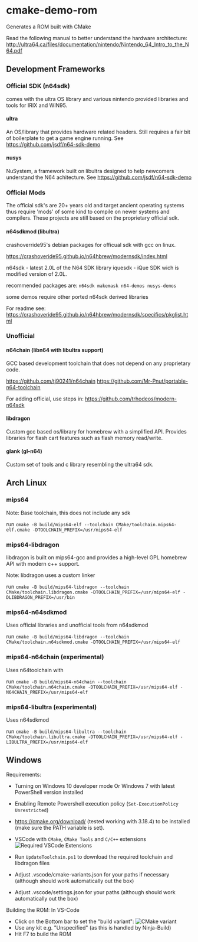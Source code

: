 # cmake-demo-rom
Generates a ROM built with CMake

Read the following manual to better understand the hardware architecture: http://ultra64.ca/files/documentation/nintendo/Nintendo_64_Intro_to_the_N64.pdf

## Development Frameworks

### Official SDK (n64sdk)


comes with the ultra OS library and various nintendo provided libraries and tools for IRIX and WIN95.

#### ultra

An OS/library that provides hardware related headers. Still requires a fair bit of boilerplate to get a game engine running. See https://github.com/jsdf/n64-sdk-demo

#### nusys

NuSystem, a framework built on libultra designed to help newcomers understand the N64 achitecture. See https://github.com/jsdf/n64-sdk-demo

### Official Mods

The official sdk's are 20+ years old and target ancient operating systems thus require 'mods' of some kind to compile on newer systems and compilers. These projects are still based on the proprietary official sdk.

#### n64sdkmod (libultra)

crashoverride95's debian packages for officual sdk with gcc on linux.

https://crashoveride95.github.io/n64hbrew/modernsdk/index.html

n64sdk - latest 2.0L of the N64 SDK library
iquesdk - iQue SDK wich is modified version of 2.0L.

recommended packages are:
`n64sdk makemask n64-demos nusys-demos`

some demos require other ported n64sdk derived libraries

For readme see: https://crashoveride95.github.io/n64hbrew/modernsdk/specifics/pkglist.html

### Unofficial

#### n64chain (libn64 with libultra support)

GCC based development toolchain that does not depend on any proprietary code.

https://github.com/tj90241/n64chain
https://github.com/Mr-Pnut/portable-n64-toolchain

For adding official, use steps in: https://github.com/trhodeos/modern-n64sdk

#### libdragon

Custom gcc based os/library for homebrew with a simplified API. Provides libraries for flash cart features such as flash memory read/write.

#### glank (gl-n64)

Custom set of tools and c library resembling the ultra64 sdk.

## Arch Linux

### mips64

Note: Base toolchain, this does not include any sdk

run `cmake -B build/mips64-elf --toolchain CMake/toolchain.mips64-elf.cmake -DTOOLCHAIN_PREFIX=/usr/mips64-elf`

### mips64-libdragon

libdragon is built on mips64-gcc and provides a high-level GPL homebrew API with modern c++ support.

Note: libdragon uses a custom linker

run `cmake -B build/mips64-libdragon --toolchain CMake/toolchain.libdragon.cmake -DTOOLCHAIN_PREFIX=/usr/mips64-elf -DLIBDRAGON_PREFIX=/usr/bin`

### mips64-n64sdkmod

Uses official libraries and unofficial tools from n64sdkmod

run `cmake -B build/mips64-libdragon --toolchain CMake/toolchain.n64sdkmod.cmake -DTOOLCHAIN_PREFIX=/usr/mips64-elf`

### mips64-n64chain (experimental)

Uses n64toolchain with

run `cmake -B build/mips64-n64chain --toolchain CMake/toolchain.n64chain.cmake -DTOOLCHAIN_PREFIX=/usr/mips64-elf -N64CHAIN_PREFIX=/usr/mips64-elf`

### mips64-libultra (experimental)

Uses n64sdkmod

run `cmake -B build/mips64-libultra --toolchain CMake/toolchain.libultra.cmake -DTOOLCHAIN_PREFIX=/usr/mips64-elf -LIBULTRA_PREFIX=/usr/mips64-elf`

## Windows

Requirements:
* Turning on Windows 10 developer mode Or Windows 7 with latest PowerShell version installed
* Enabling Remote Powershell execution policy (`Set-ExecutionPolicy Unrestricted`)
* https://cmake.org/download/ (tested working with 3.18.4) to be installed (make sure the PATH variable is set).
* VSCode with `CMake`, `CMake Tools` and `C/C++` extensions
![Required VSCode Extensions](vscode-extensions.png)

* Run `UpdateToolchain.ps1` to download the required toolchain and libdragon files
* Adjust .vscode/cmake-variants.json for your paths if necessary (although should work automatically out the box)
* Adjust .vscode/settings.json for your paths (although should work automatically out the box)

Building the ROM:
In VS-Code
* Click on the Bottom bar to set the "build variant": ![CMake variant](vscode-set-variant.png)
* Use any kit e.g. "Unspecified" (as this is handled by Ninja-Build)
* Hit F7 to build the ROM
